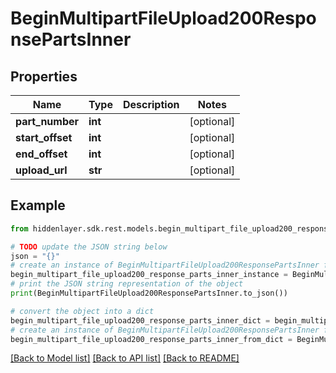 # BeginMultipartFileUpload200ResponsePartsInner


## Properties

Name | Type | Description | Notes
------------ | ------------- | ------------- | -------------
**part_number** | **int** |  | [optional] 
**start_offset** | **int** |  | [optional] 
**end_offset** | **int** |  | [optional] 
**upload_url** | **str** |  | [optional] 

## Example

```python
from hiddenlayer.sdk.rest.models.begin_multipart_file_upload200_response_parts_inner import BeginMultipartFileUpload200ResponsePartsInner

# TODO update the JSON string below
json = "{}"
# create an instance of BeginMultipartFileUpload200ResponsePartsInner from a JSON string
begin_multipart_file_upload200_response_parts_inner_instance = BeginMultipartFileUpload200ResponsePartsInner.from_json(json)
# print the JSON string representation of the object
print(BeginMultipartFileUpload200ResponsePartsInner.to_json())

# convert the object into a dict
begin_multipart_file_upload200_response_parts_inner_dict = begin_multipart_file_upload200_response_parts_inner_instance.to_dict()
# create an instance of BeginMultipartFileUpload200ResponsePartsInner from a dict
begin_multipart_file_upload200_response_parts_inner_from_dict = BeginMultipartFileUpload200ResponsePartsInner.from_dict(begin_multipart_file_upload200_response_parts_inner_dict)
```
[[Back to Model list]](../README.md#documentation-for-models) [[Back to API list]](../README.md#documentation-for-api-endpoints) [[Back to README]](../README.md)


